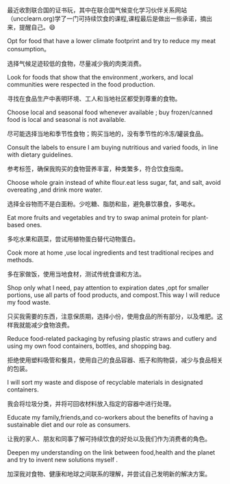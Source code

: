 


最近收割联合国的证书玩，其中在联合国气候变化学习伙伴关系网站（uncclearn.org)学了一门可持续饮食的课程,课程最后是做出一些承诺，摘出来，提醒自己。😄



Opt for food that have  a lower climate footprint and try to reduce my meat consumption。

选择气候足迹较低的食物，尽量减少我的肉类消费。

Look for foods that show that the environment ,workers, and local communities were respected in the food production.

寻找在食品生产中表明环境、工人和当地社区都受到尊重的食物。

Choose local and seasonal food whenever available ; buy frozen/canned food is local and seasonal is not available.

尽可能选择当地和季节性食物；购买当地的，没有季节性的冷冻/罐装食品。

Consult the labels to ensure I am buying nutritious and varied foods, in line with dietary guidelines.

参考标签，确保我购买的食物营养丰富，种类繁多，符合饮食指南。

Choose whole grain instead of white flour.eat less sugar, fat, and salt, avoid overeating ,and drink more water.

选择全谷物而不是白面粉。少吃糖、脂肪和盐，避免暴饮暴食，多喝水。

Eat more fruits and vegetables and try to swap animal protein for plant-based ones.

多吃水果和蔬菜，尝试用植物蛋白替代动物蛋白。

Cook more at home ,use local ingredients and test traditional recipes and methods.

多在家做饭，使用当地食材，测试传统食谱和方法。

Shop only what I need, pay attention to expiration dates ,opt for smaller portions, use all parts of food products, and compost.This way I will reduce my food waste.

只买我需要的东西，注意保质期，选择小份，使用食品的所有部分，以及堆肥。这样我就能减少食物浪费。

Reduce food-related packaging by refusing plastic straws and cutlery and using my own food containers, bottles, and shopping bag.

拒绝使用塑料吸管和餐具，使用自己的食品容器、瓶子和购物袋，减少与食品相关的包装。

I will sort my waste and dispose of recyclable materials in designated containers.

我会将垃圾分类，并将可回收材料放入指定的容器中进行处理。

Educate my family,friends,and co-workers about the benefits of having a sustainable diet and our role as consumers.

让我的家人、朋友和同事了解可持续饮食的好处以及我们作为消费者的角色。

Deepen my understanding on the link between food,health and the planet and try to invent new solutions myself .

加深我对食物、健康和地球之间联系的理解，并尝试自己发明新的解决方案。
